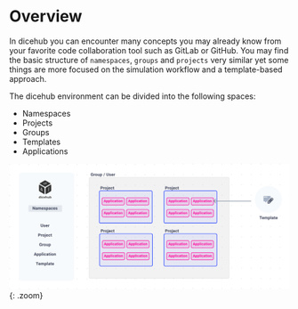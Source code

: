 # Overview

In dicehub you can encounter many concepts you may already know from your favorite code collaboration tool such as GitLab or GitHub. 
You may find the basic structure of `namespaces`, `groups` and  `projects` very similar yet some things are more focused on the simulation workflow and a template-based approach.

The dicehub environment can be divided into the following spaces:

- Namespaces
- Projects
- Groups
- Templates
- Applications

![dicehub concept](../../assets/images/concept.png "concept"){: .zoom}
